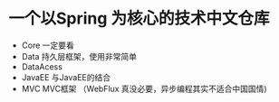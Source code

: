 # 一个以Spring 为核心的技术中文仓库
- Core 一定要看
- Data 持久层框架，使用非常简单
- DataAcess
- JavaEE 与JavaEE的结合
- MVC MVC框架 （WebFlux 真没必要，异步编程其实不适合中国国情)
